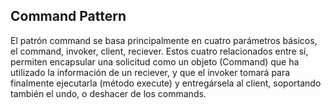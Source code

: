 ## Command Pattern

El patrón command se basa principalmente en cuatro parámetros básicos, el command, invoker, client, reciever. Estos cuatro relacionados entre sí, permiten encapsular una solicitud como un objeto (Command) que ha utilizado la información de un reciever, y que el invoker tomará para finalmente ejecutarla (método execute) y entregársela al client, soportando también el undo, o deshacer de los commands.
